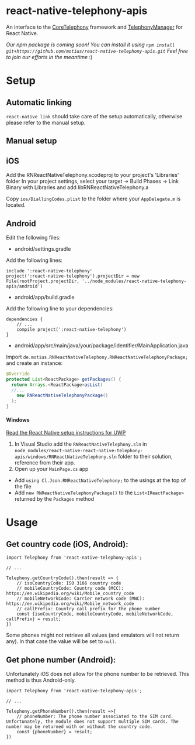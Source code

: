 # react-native-telephony-apis

An interface to the [CoreTelephony](https://developer.apple.com/reference/coretelephony) framework and [TelephonyManager](https://developer.android.com/reference/android/telephony/TelephonyManager.html) for React Native.

*Our npm package is coming soon! You can install it using `npm install git+https://github.com/motius/react-native-telephony-apis.git` Feel free to join our efforts in the meantime* :)

# Setup

## Automatic linking

`react-native link` should take care of the setup automatically, otherwise please refer to the manual setup.

## Manual setup

## iOS

Add the RNReactNativeTelephony.xcodeproj to your project's 'Libraries' folder
In your project settings, select your target -> Build Phases -> Link Binary with Libraries and add libRNReactNativeTelephony.a

Copy `ios/DiallingCodes.plist` to the folder where your `AppDelegate.m` is located.

## Android

Edit the following files:

* android/settings.gradle

Add the following lines:

```
include ':react-native-telephony'
project(':react-native-telephony').projectDir = new File(rootProject.projectDir, '../node_modules/react-native-telephony-apis/android')
```

* android/app/build.gradle

Add the following line to your dependencies:

```
dependencies {
    // ...  
    compile project(':react-native-telephony')
}
```

* android/app/src/main/java/your/package/identifier/MainApplication.java

Import `de.motius.RNReactNativeTelephony.RNReactNativeTelephonyPackage;` and create an instance:

```java
@Override
protected List<ReactPackage> getPackages() {
  return Arrays.<ReactPackage>asList(
  //...
    new RNReactNativeTelephonyPackage()
  );
}
```

#### Windows
[Read the React Native setup instructions for UWP](https://github.com/ReactWindows/react-native)

1. In Visual Studio add the `RNReactNativeTelephony.sln` in `node_modules/react-native-react-native-telephony-apis/windows/RNReactNativeTelephony.sln` folder to their solution, reference from their app.
2. Open up your `MainPage.cs` app
  - Add `using Cl.Json.RNReactNativeTelephony;` to the usings at the top of the file
  - Add `new RNReactNativeTelephonyPackage()` to the `List<IReactPackage>` returned by the `Packages` method


# Usage

## Get country code (iOS, Android):

```es6
import Telephony from 'react-native-telephony-apis';

// ...

Telephony.getCountryCode().then(result => {
	// isoCountryCode: ISO 3166 country code
	// mobileCountryCode: Country code (MCC): https://en.wikipedia.org/wiki/Mobile_country_code
	// mobileNetworkCode: Carrier network code (MNC): https://en.wikipedia.org/wiki/Mobile_network_code
	// callPrefix: Country call prefix for the phone number
	const {isoCountryCode, mobileCountryCode, mobileNetworkCode, callPrefix} = result;
})
```

Some phones might not retrieve all values (and emulators will not return any). In that case the value will be set to `null`.

## Get phone number (Android):

Unfortunately iOS does not allow for the phone number to be retrieved. This method is thus Android-only.

```es6
import Telephony from 'react-native-telephony-apis';

// ...

Telephony.getPhoneNumber().then(result =>{
	// phoneNumber: The phone number associated to the SIM card. Unfortunately, the module does not support multiple SIM cards. The number may be returned with or without the country code.
	const {phoneNumber} = result;
})
```
